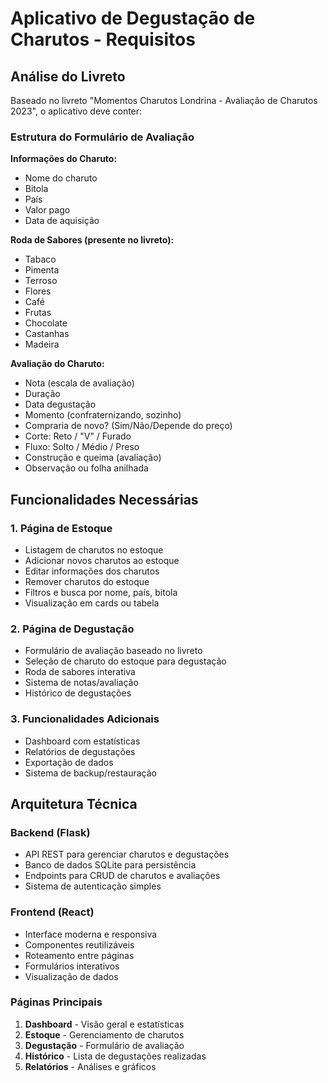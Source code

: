 # Aplicativo de Degustação de Charutos - Requisitos

## Análise do Livreto

Baseado no livreto "Momentos Charutos Londrina - Avaliação de Charutos 2023", o aplicativo deve conter:

### Estrutura do Formulário de Avaliação

**Informações do Charuto:**
- Nome do charuto
- Bitola
- País
- Valor pago
- Data de aquisição

**Roda de Sabores (presente no livreto):**
- Tabaco
- Pimenta
- Terroso
- Flores
- Café
- Frutas
- Chocolate
- Castanhas
- Madeira

**Avaliação do Charuto:**
- Nota (escala de avaliação)
- Duração
- Data degustação
- Momento (confraternizando, sozinho)
- Compraria de novo? (Sim/Não/Depende do preço)
- Corte: Reto / "V" / Furado
- Fluxo: Solto / Médio / Preso
- Construção e queima (avaliação)
- Observação ou folha anilhada

## Funcionalidades Necessárias

### 1. Página de Estoque
- Listagem de charutos no estoque
- Adicionar novos charutos ao estoque
- Editar informações dos charutos
- Remover charutos do estoque
- Filtros e busca por nome, país, bitola
- Visualização em cards ou tabela

### 2. Página de Degustação
- Formulário de avaliação baseado no livreto
- Seleção de charuto do estoque para degustação
- Roda de sabores interativa
- Sistema de notas/avaliação
- Histórico de degustações

### 3. Funcionalidades Adicionais
- Dashboard com estatísticas
- Relatórios de degustações
- Exportação de dados
- Sistema de backup/restauração

## Arquitetura Técnica

### Backend (Flask)
- API REST para gerenciar charutos e degustações
- Banco de dados SQLite para persistência
- Endpoints para CRUD de charutos e avaliações
- Sistema de autenticação simples

### Frontend (React)
- Interface moderna e responsiva
- Componentes reutilizáveis
- Roteamento entre páginas
- Formulários interativos
- Visualização de dados

### Páginas Principais
1. **Dashboard** - Visão geral e estatísticas
2. **Estoque** - Gerenciamento de charutos
3. **Degustação** - Formulário de avaliação
4. **Histórico** - Lista de degustações realizadas
5. **Relatórios** - Análises e gráficos

